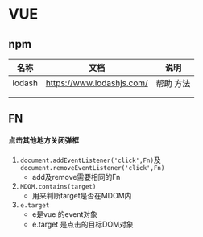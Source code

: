 # VUE

## npm

| 名称   | 文档                      | 说明      |
| ------ | ------------------------- | --------- |
| lodash | https://www.lodashjs.com/ | 帮助 方法 |
|        |                           |           |
|        |                           |           |

## FN

#### 点击其他地方关闭弹框

1. `document.addEventListener('click',Fn)`及`document.removeEventListener('click',Fn)`
   - add及remove需要相同的Fn
2. `MDOM.contains(target)`
   - 用来判断target是否在MDOM内
3. `e.target`
   - e是vue 的event对象
   - e.target 是点击的目标DOM对象

